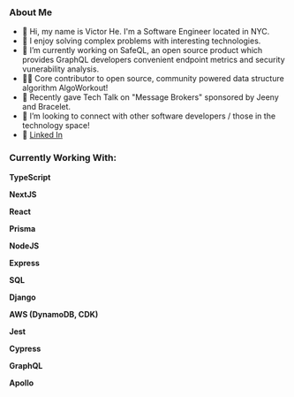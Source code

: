 <h3> About Me </h3>

- 👋 Hi, my name is Victor He. I'm a Software Engineer located in NYC.
- 👀 I enjoy solving complex problems with interesting technologies.
- 🌱 I’m currently working on SafeQL, an open source product which provides GraphQL developers convenient endpoint metrics and security vunerability analysis.
- 🏃‍♂️ Core contributor to open source, community powered data structure algorithm AlgoWorkout!
- 🎤 Recently gave Tech Talk on "Message Brokers" sponsored by Jeeny and Bracelet.
- 💞️ I’m looking to connect with other software developers / those in the technology space!
- 💼 [Linked In](https://www.linkedin.com/in/victorhe33/)

<h3> Currently Working With: </h3>

**TypeScript**

**NextJS**

**React**

**Prisma**

**NodeJS**

**Express**

**SQL**

**Django**

**AWS (DynamoDB, CDK)**

**Jest**

**Cypress**

**GraphQL**

**Apollo**

<!---
victorhe33/victorhe33 is a ✨ special ✨ repository because its `README.md` (this file) appears on your GitHub profile.
You can click the Preview link to take a look at your changes.
--->
